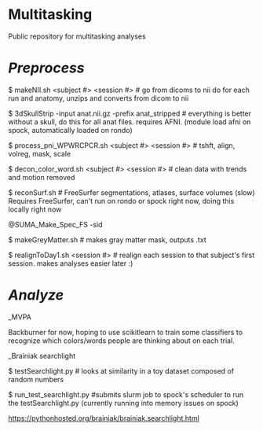 # Multitasking
Public repository for multitasking analyses


 # *Preprocess*

$ makeNII.sh  <subject #> <session #> # go from dicoms to nii
do for each run and anatomy, unzips and converts from dicom to nii

$ 3dSkullStrip -input anat.nii.gz -prefix anat_stripped # everything is better without a skull, do this for all anat files. requires AFNI. (module load afni on spock, automatically loaded on rondo)

$ process_pni_WPWRCPCR.sh <subject #> <session #> # tshft, align, volreg, mask, scale

$ decon_color_word.sh <subject #> <session #> # clean data with trends and motion removed

$ reconSurf.sh <subj id> # FreeSurfer segmentations, atlases, surface volumes (slow)
Requires FreeSurfer, can't run on rondo or spock right now, doing this locally right now

\@SUMA_Make_Spec_FS -sid <subj id> 

$ makeGreyMatter.sh <subj id> # makes gray matter mask, outputs .txt

$ realignToDay1.sh <subject> <session #> # realign each session to that subject's first session. makes analyses easier later :)

# *Analyze*

_MVPA

Backburner for now, hoping to use scikitlearn to train some classifiers to recognize which colors/words people are thinking about on each trial.

_Brainiak searchlight

$ testSearchlight.py # looks at similarity in a toy dataset composed of random numbers

$ run_test_searchlight.py #submits slurm job to spock's scheduler to run the testSearchlight.py
(currently running into memory issues on spock)

https://pythonhosted.org/brainiak/brainiak.searchlight.html
